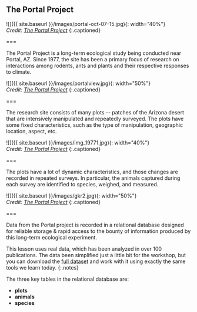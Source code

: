 ---
---

## The Portal Project

![]({{ site.baseurl }}/images/portal-oct-07-15.jpg){: width="40%"}  
*Credit: [The Portal Project](https://portalproject.wordpress.com)*
{:.captioned}

===

The Portal Project is a long-term ecological study being conducted near Portal,
AZ. Since 1977, the site has been a primary focus of research on interactions
among rodents, ants and plants and their respective responses to climate.

![]({{ site.baseurl }}/images/portalview.jpg){: width="50%"}  
*Credit: [The Portal Project](https://portalproject.wordpress.com)*
{:.captioned}

===

The research site consists of many plots -- patches of the Arizona desert that
are intensively manipulated and repeatedly surveyed. The plots have some fixed
characteristics, such as the type of manipulation, geographic location, aspect,
etc.

![]({{ site.baseurl }}/images/img_19771.jpg){: width="40%"}  
*Credit: [The Portal Project](https://portalproject.wordpress.com)*
{:.captioned}

===

The plots have a lot of dynamic characteristics, and those changes are recorded
in repeated surveys. In particular, the animals captured during each survey are
identified to species, weighed, and measured.

![]({{ site.baseurl }}/images/gkr2.jpg){: width="50%"}  
*Credit: [The Portal Project](https://portalproject.wordpress.com)*
{:.captioned}

===

Data from the Portal project is recorded in a relational database designed for
reliable storage & rapid access to the bounty of information produced by this
long-term ecological experiment.

This lesson uses real data, which has been analyzed in over 100 publications.
The data been simplified just a little bit for the workshop, but you can
download the [full dataset](http://esapubs.org/archive/ecol/E090/118/) and work
with it using exactly the same tools we learn today.
{:.notes}

The three key tables in the relational database are:

- **plots**
- **animals**
- **species**
